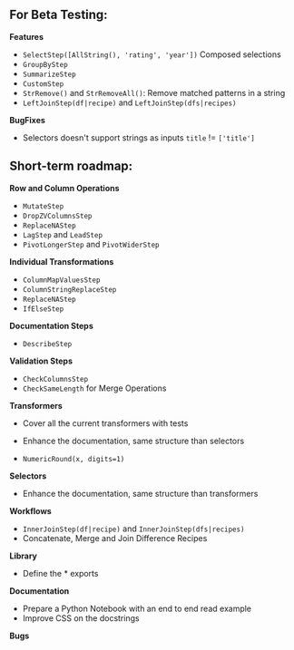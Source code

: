 
## For Beta Testing:

**Features**

- `SelectStep([AllString(), 'rating', 'year'])` Composed selections
- `GroupByStep`
- `SummarizeStep`
- `CustomStep`
- `StrRemove()` and `StrRemoveAll()`: Remove matched patterns in a string
- `LeftJoinStep(df|recipe)` and `LeftJoinStep(dfs|recipes)`

**BugFixes**

- Selectors doesn't support strings as inputs `title` != `['title']`

## Short-term roadmap:

**Row and Column Operations**

- `MutateStep`
- `DropZVColumnsStep`
- `ReplaceNAStep`
- `LagStep` and `LeadStep`
- `PivotLongerStep` and `PivotWiderStep`

**Individual Transformations**

- `ColumnMapValuesStep`
- `ColumnStringReplaceStep`
- `ReplaceNAStep`
- `IfElseStep`

**Documentation Steps**

- `DescribeStep`

**Validation Steps**

- `CheckColumnsStep`
- `CheckSameLength` for Merge Operations

**Transformers**

- Cover all the current transformers with tests

- Enhance the documentation, same structure than selectors
- `NumericRound(x, digits=1)`

**Selectors**

- Enhance the documentation, same structure than transformers

**Workflows**

- `InnerJoinStep(df|recipe)` and `InnerJoinStep(dfs|recipes)`
- Concatenate, Merge and Join Difference Recipes

**Library**

- Define the * exports

**Documentation**

- Prepare a Python Notebook with an end to end read example
- Improve CSS on the docstrings

**Bugs**
